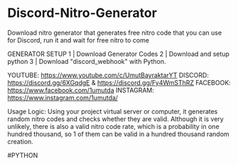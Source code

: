 # Discord-Nitro-Generator
Download nitro generator that generates free nitro code that you can use for Discord, run it and wait for free nitro to come


GENERATOR SETUP
1 | Download Generator Codes
2 | Download and setup python
3 | Download "discord_webhook" with Python.

YOUTUBE: https://www.youtube.com/c/UmutBayraktarYT
DISCORD: https://discord.gg/6XGqdgE & https://discord.gg/Fy4WmSThRZ
FACEBOOK: https://www.facebook.com/1umutda
INSTAGRAM: https://www.instagram.com/1umutda/


Usage Logic: Using your project virtual server or computer, it generates random nitro codes and checks whether they are valid. Although it is very unlikely, there is also a valid nitro code rate, which is a probability in one hundred thousand, so 1 of them can be valid in a hundred thousand random creation.

#PYTHON
